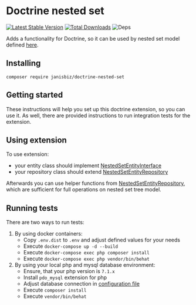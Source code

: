 # Doctrine nested set

[![Latest Stable Version](https://poser.pugx.org/janisbiz/doctrine-nested-set/v/stable)](https://packagist.org/packages/janisbiz/doctrine-nested-set)
[![Total Downloads](https://poser.pugx.org/janisbiz/doctrine-nested-set/downloads)](https://packagist.org/packages/janisbiz/doctrine-nested-set)
![Deps](https://img.shields.io/badge/dependencies-up%20to%20date-brightgreen.svg)

Adds a functionality for Doctrine, so it can be used by nested set model defined 
[here](https://en.wikipedia.org/wiki/Nested_set_model).

## Installing

`composer require janisbiz/doctrine-nested-set`

## Getting started

These instructions will help you set up this doctrine extension, so you can use it. As well, there are provided 
instructions to run integration tests for the extension.

## Using extension

To use extension:
 - your entity class should implement [NestedSetEntityInterface](src/Entity/NestedSetEntityInterface.php)
 - your repository class should extend [NestedSetEntityRepository](src/Repository/NestedSetEntityRepository.php)

Afterwards you can use helper functions from [NestedSetEntityRepository](src/Repository/NestedSetEntityRepository.php),
which are sufficient for full operations on nested set tree model.

## Running tests

There are two ways to run tests:
1) By using docker containers:
    - Copy `.env.dist` to `.env` and adjust defined values for your needs
    - Execute `docker-compose up -d --build`
    - Execute `docker-compose exec php composer install`
    - Execute `docker-compose exec php vendor/bin/behat`
2) By using your local php and mysql database environment:
    - Ensure, that your php version is `7.1.x`
    - Install `pdo_mysql` extension for php
    - Adjust database connection in [configuration file](src/Tests/Features/Bootstrap/Resources/config/doctrine.yaml)
    - Execute `composer install`
    - Execute `vendor/bin/behat`
